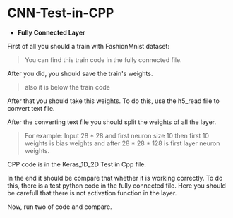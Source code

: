 # CNN-Test-in-CPP

- **Fully Connected Layer**

First of all you should a train with FashionMnist dataset:
>You can find this train code in the fully connected file.

After you did, you should save the train's weights.
>also it is below the train code 

After that you should take this weights. To do this, use the h5_read file to convert text file.

After the converting text file you should split the weights of all the layer.
>For example: Input 28 * 28 and first neuron size 10 then
first 10 weights is bias weights and after 28 * 28 * 128 is first layer neuron weights.

CPP code is in the Keras_1D_2D Test in Cpp file. 

In the end it should be compare that whether it is working correctly. 
To do this, there is a test python code in the fully connected file. Here you should be carefull that
there is not activation function in the layer.

Now, run two of code and compare. 

